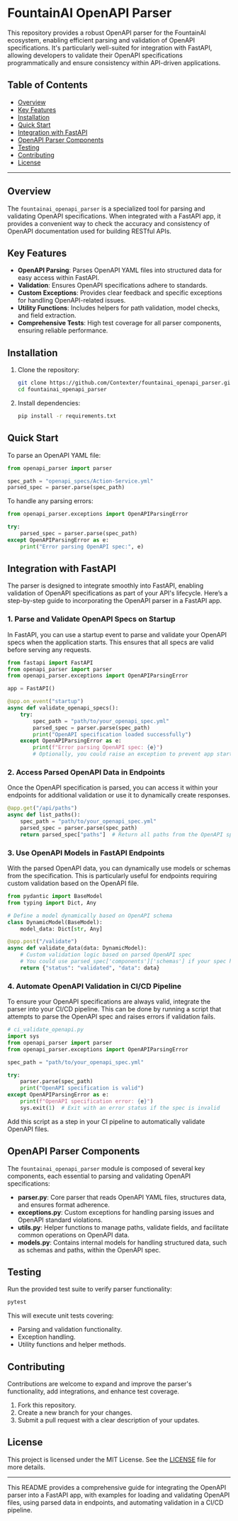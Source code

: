 # FountainAI OpenAPI Parser

This repository provides a robust OpenAPI parser for the FountainAI ecosystem, enabling efficient parsing and validation of OpenAPI specifications. It's particularly well-suited for integration with FastAPI, allowing developers to validate their OpenAPI specifications programmatically and ensure consistency within API-driven applications.

## Table of Contents

- [Overview](#overview)
- [Key Features](#key-features)
- [Installation](#installation)
- [Quick Start](#quick-start)
- [Integration with FastAPI](#integration-with-fastapi)
- [OpenAPI Parser Components](#openapi-parser-components)
- [Testing](#testing)
- [Contributing](#contributing)
- [License](#license)

---

## Overview

The `fountainai_openapi_parser` is a specialized tool for parsing and validating OpenAPI specifications. When integrated with a FastAPI app, it provides a convenient way to check the accuracy and consistency of OpenAPI documentation used for building RESTful APIs.

## Key Features

- **OpenAPI Parsing**: Parses OpenAPI YAML files into structured data for easy access within FastAPI.
- **Validation**: Ensures OpenAPI specifications adhere to standards.
- **Custom Exceptions**: Provides clear feedback and specific exceptions for handling OpenAPI-related issues.
- **Utility Functions**: Includes helpers for path validation, model checks, and field extraction.
- **Comprehensive Tests**: High test coverage for all parser components, ensuring reliable performance.

## Installation

1. Clone the repository:
   ```bash
   git clone https://github.com/Contexter/fountainai_openapi_parser.git
   cd fountainai_openapi_parser
   ```

2. Install dependencies:
   ```bash
   pip install -r requirements.txt
   ```

## Quick Start

To parse an OpenAPI YAML file:
```python
from openapi_parser import parser

spec_path = "openapi_specs/Action-Service.yml"
parsed_spec = parser.parse(spec_path)
```

To handle any parsing errors:
```python
from openapi_parser.exceptions import OpenAPIParsingError

try:
    parsed_spec = parser.parse(spec_path)
except OpenAPIParsingError as e:
    print("Error parsing OpenAPI spec:", e)
```

## Integration with FastAPI

The parser is designed to integrate smoothly into FastAPI, enabling validation of OpenAPI specifications as part of your API's lifecycle. Here’s a step-by-step guide to incorporating the OpenAPI parser in a FastAPI app.

### 1. Parse and Validate OpenAPI Specs on Startup

In FastAPI, you can use a startup event to parse and validate your OpenAPI specs when the application starts. This ensures that all specs are valid before serving any requests.

```python
from fastapi import FastAPI
from openapi_parser import parser
from openapi_parser.exceptions import OpenAPIParsingError

app = FastAPI()

@app.on_event("startup")
async def validate_openapi_specs():
    try:
        spec_path = "path/to/your_openapi_spec.yml"
        parsed_spec = parser.parse(spec_path)
        print("OpenAPI specification loaded successfully")
    except OpenAPIParsingError as e:
        print(f"Error parsing OpenAPI spec: {e}")
        # Optionally, you could raise an exception to prevent app startup
```

### 2. Access Parsed OpenAPI Data in Endpoints

Once the OpenAPI specification is parsed, you can access it within your endpoints for additional validation or use it to dynamically create responses.

```python
@app.get("/api/paths")
async def list_paths():
    spec_path = "path/to/your_openapi_spec.yml"
    parsed_spec = parser.parse(spec_path)
    return parsed_spec["paths"]  # Return all paths from the OpenAPI spec
```

### 3. Use OpenAPI Models in FastAPI Endpoints

With the parsed OpenAPI data, you can dynamically use models or schemas from the specification. This is particularly useful for endpoints requiring custom validation based on the OpenAPI file.

```python
from pydantic import BaseModel
from typing import Dict, Any

# Define a model dynamically based on OpenAPI schema
class DynamicModel(BaseModel):
    model_data: Dict[str, Any]

@app.post("/validate")
async def validate_data(data: DynamicModel):
    # Custom validation logic based on parsed OpenAPI spec
    # You could use parsed_spec['components']['schemas'] if your spec has schemas
    return {"status": "validated", "data": data}
```

### 4. Automate OpenAPI Validation in CI/CD Pipeline

To ensure your OpenAPI specifications are always valid, integrate the parser into your CI/CD pipeline. This can be done by running a script that attempts to parse the OpenAPI spec and raises errors if validation fails.

```python
# ci_validate_openapi.py
import sys
from openapi_parser import parser
from openapi_parser.exceptions import OpenAPIParsingError

spec_path = "path/to/your_openapi_spec.yml"

try:
    parser.parse(spec_path)
    print("OpenAPI specification is valid")
except OpenAPIParsingError as e:
    print(f"OpenAPI specification error: {e}")
    sys.exit(1)  # Exit with an error status if the spec is invalid
```

Add this script as a step in your CI pipeline to automatically validate OpenAPI files.

## OpenAPI Parser Components

The `fountainai_openapi_parser` module is composed of several key components, each essential to parsing and validating OpenAPI specifications:

- **parser.py**: Core parser that reads OpenAPI YAML files, structures data, and ensures format adherence.
- **exceptions.py**: Custom exceptions for handling parsing issues and OpenAPI standard violations.
- **utils.py**: Helper functions to manage paths, validate fields, and facilitate common operations on OpenAPI data.
- **models.py**: Contains internal models for handling structured data, such as schemas and paths, within the OpenAPI spec.

## Testing

Run the provided test suite to verify parser functionality:

```bash
pytest
```

This will execute unit tests covering:
- Parsing and validation functionality.
- Exception handling.
- Utility functions and helper methods.

## Contributing

Contributions are welcome to expand and improve the parser's functionality, add integrations, and enhance test coverage. 

1. Fork this repository.
2. Create a new branch for your changes.
3. Submit a pull request with a clear description of your updates.

## License

This project is licensed under the MIT License. See the [LICENSE](LICENSE) file for more details.

---

This README provides a comprehensive guide for integrating the OpenAPI parser into a FastAPI app, with examples for loading and validating OpenAPI files, using parsed data in endpoints, and automating validation in a CI/CD pipeline.
